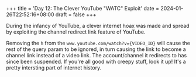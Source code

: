 +++
title = 'Day 12: The Clever YouTube "WATC" Exploit'
date = 2024-01-26T22:52:16+08:00
draft = false
+++

During the infancy of YouTube, a clever internet hoax was made and spread by exploiting the channel redirect link feature of YouTube.

Removing the `h` from the `www.youtube.com/watch?v={VIDEO_ID}` will cause the rest of the query param to be ignored, in turn causing the link to become a channel link instead of a video link. The account/channel it redirects to has since been suspended. If you're all good with creepy stuff, look it up! It's a pretty intersting part of internet history.
